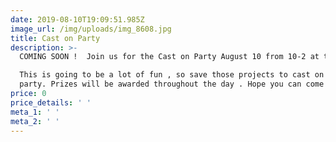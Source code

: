 ```yaml
---
date: 2019-08-10T19:09:51.985Z
image_url: /img/uploads/img_8608.jpg
title: Cast on Party
description: >-
  COMING SOON !  Join us for the Cast on Party August 10 from 10-2 at the shop.

  This is going to be a lot of fun , so save those projects to cast on at the
  party. Prizes will be awarded throughout the day . Hope you can come !
price: 0
price_details: ' '
meta_1: ' '
meta_2: ' '
---
```


